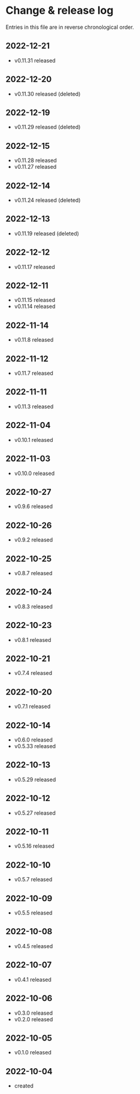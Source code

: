 # Change & release log

Entries in this file are in reverse chronological order.

## 2022-12-21

* v0.11.31 released

## 2022-12-20

* v0.11.30 released (deleted)

## 2022-12-19

* v0.11.29 released (deleted)

## 2022-12-15

* v0.11.28 released
* v0.11.27 released

## 2022-12-14

* v0.11.24 released (deleted)

## 2022-12-13

* v0.11.19 released (deleted)

## 2022-12-12

* v0.11.17 released

## 2022-12-11

* v0.11.15 released
* v0.11.14 released

## 2022-11-14

* v0.11.8 released

## 2022-11-12

* v0.11.7 released

## 2022-11-11

* v0.11.3 released

## 2022-11-04

* v0.10.1 released

## 2022-11-03

* v0.10.0 released

## 2022-10-27

* v0.9.6 released

## 2022-10-26

* v0.9.2 released

## 2022-10-25

* v0.8.7 released

## 2022-10-24

* v0.8.3 released

## 2022-10-23

* v0.8.1 released

## 2022-10-21

* v0.7.4 released

## 2022-10-20

* v0.7.1 released

## 2022-10-14

* v0.6.0 released
* v0.5.33 released

## 2022-10-13

* v0.5.29 released

## 2022-10-12

* v0.5.27 released

## 2022-10-11

* v0.5.16 released

## 2022-10-10

* v0.5.7 released

## 2022-10-09

* v0.5.5 released

## 2022-10-08

* v0.4.5 released

## 2022-10-07

* v0.4.1 released

## 2022-10-06

* v0.3.0 released
* v0.2.0 released

## 2022-10-05

* v0.1.0 released

## 2022-10-04

* created
